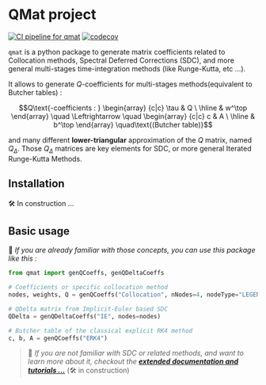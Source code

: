 # QMat project

[![CI pipeline for qmat](https://github.com/Parallel-in-Time/qmat/actions/workflows/ci_pipeline.yml/badge.svg)](https://github.com/Parallel-in-Time/qmat/actions/workflows/ci_pipeline.yml)
[![codecov](https://codecov.io/gh/Parallel-in-Time/qmat/graph/badge.svg?token=MO0LDVH5NN)](https://codecov.io/gh/Parallel-in-Time/qmat)

`qmat` is a python package to generate matrix coefficients related to Collocation methods, Spectral Deferred Corrections (SDC), 
and more general multi-stages time-integration methods (like Runge-Kutta, etc ...).

It allows to generate $Q$-coefficients for multi-stages methods(equivalent to Butcher tables) :

```math
Q\text{-coefficients : }
\begin{array}
    {c|c}
    \tau & Q \
    \hline
    & w^\top
\end{array}
\quad \Leftrightarrow \quad
\begin{array}
    {c|c}
    c & A \
    \hline
    & b^\top
\end{array}
\quad\text{(Butcher table)}
```

and many different **lower-triangular** approximation of the $Q$ matrix, named $Q_\Delta$.
Those $Q_\Delta$ matrices are key elements for SDC, or more general Iterated Runge-Kutta Methods.

## Installation

:hammer_and_wrench: In construction ...

## Basic usage

:scroll: _If you are already familiar with those concepts, you can use this package like this :_

```python
from qmat import genQCoeffs, genQDeltaCoeffs

# Coefficients or specific collocation method
nodes, weights, Q = genQCoeffs("Collocation", nNodes=4, nodeType="LEGENDRE", quadType="RADAU-RIGHT")

# QDelta matrix from Implicit-Euler based SDC
QDelta = genQDeltaCoeffs("IE", nodes=nodes)

# Butcher table of the classical explicit RK4 method
c, b, A = genQCoeffs("ERK4")
```

> :bell: _If you are not familiar with SDC or related methods, and want to learn more about it, checkout the [**extended documentation and tutorials ...**](./tutorials/)_ (:hammer_and_wrench: in construction)

